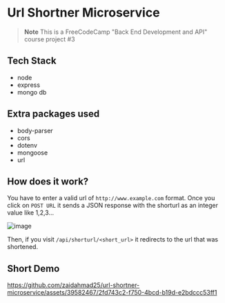 # Url Shortner Microservice

> **Note** This is a FreeCodeCamp "Back End Development and API" course project #3 

## Tech Stack

- node
- express
- mongo db

## Extra packages used

- body-parser
- cors
- dotenv
- mongoose
- url

## How does it work?

You have to enter a valid url of `http://www.example.com` format. Once you click on `POST URL` it sends a JSON response with the shorturl as an integer value like 1,2,3...

![image](https://github.com/zaidahmad25/url-shortner-microservice/assets/39582467/3cac4f2f-0cbf-4795-8c57-43398213da3d)

Then, if you visit `/api/shorturl/<short_url>` it redirects to the url that was shortened. 

## Short Demo

https://github.com/zaidahmad25/url-shortner-microservice/assets/39582467/2fd743c2-f750-4bcd-b19d-e2bdccc53ff1




